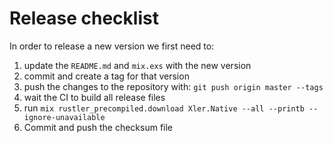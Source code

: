 # Release checklist

In order to release a new version we first need to:

1. update the `README.md` and `mix.exs` with the new version
2. commit and create a tag for that version
3. push the changes to the repository with: `git push origin master --tags`
4. wait the CI to build all release files
5. run `mix rustler_precompiled.download Xler.Native --all --printb --ignore-unavailable`
6. Commit and push the checksum file 

